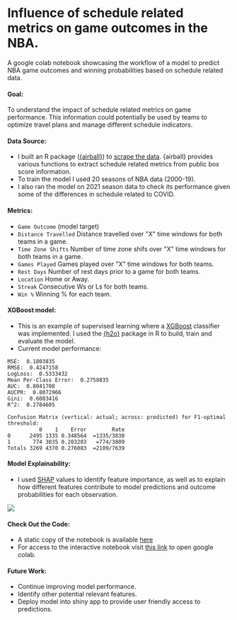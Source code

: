 # Influence of schedule related metrics on game outcomes in the NBA. 

A google colab notebook showcasing the workflow of a model to predict NBA game outcomes and winning probabilities based on schedule related data. 

#### Goal:
To understand the impact of schedule related metrics on game performance. This information could potentially be used by teams to optimize travel plans and manage different schedule indicators.

#### Data Source:
* I built an R package ([{airball}](https://github.com/josedv82/airball)) to [scrape the data](https://github.com/josedv82/NBA_Predictive_Model/blob/main/Airball_Download.Rmd). {airball} provides various functions to extract schedule related metrics from public box score information.
* To train the model I used 20 seasons of NBA data (2000-19).
* I also ran the model on 2021 season data to check its performance given some of the differences in schedule related to COVID.

#### Metrics:
* ```Game Outcome``` (model target)
* ```Distance Travelled``` Distance travelled over "X" time windows for both teams in a game.
* ```Time Zone Shifts``` Number of time zone shifs over "X" time windows for both teams in a game.
* ```Games Played``` Games played over "X" time windows for both teams.
* ```Rest Days``` Number of rest days prior to a game for both teams.
* ```Location``` Home or Away.
* ```Streak``` Consecutive Ws or Ls for both teams.
* ```Win %``` Winning % for each team.

#### XGBoost model:
* This is an example of supervised learning where a [XGBoost](https://www.kaggle.com/prashant111/xgboost-k-fold-cv-feature-importance) classifier was implemented. I used the [{h2o}](https://www.h2o.ai/products/h2o/) package in R to build, train and evaluate the model. 
* Current model performance:  
```
MSE:  0.1803835
RMSE:  0.4247158
LogLoss:  0.5333432
Mean Per-Class Error:  0.2758835
AUC:  0.8041708
AUCPR:  0.8072966
Gini:  0.6083416
R^2:  0.2784605

Confusion Matrix (vertical: actual; across: predicted) for F1-optimal threshold:
          0    1    Error        Rate
0      2495 1335 0.348564  =1335/3830
1       774 3035 0.203203   =774/3809
Totals 3269 4370 0.276083  =2109/7639

```

#### Model Explainability:
* I used [SHAP](https://www.kaggle.com/dansbecker/shap-values) values to identify feature importance, as well as to explain how different features contribute to model predictions and outcome probabilities for each observation.

<img src="https://github.com/josedv82/NBA_Schedule_Classifier/blob/main/SHAP_Force_Plot.PNG" align="center" />

#### Check Out the Code:
* A static copy of the notebook is available [here](https://github.com/josedv82/NBA_Predictive_Model/blob/main/NBA_Schedule_xgboost.ipynb) 
* For access to the interactive notebook visit [this link](https://github.com/josedv82/NBA_Predictive_Model/blob/main/NBA_Schedule_xgboost.ipynb) to open google colab.

#### Future Work:
* Continue improving model performance.
* Identify other potential relevant features.
* Deploy model into shiny app to provide user friendly access to predictions. 
